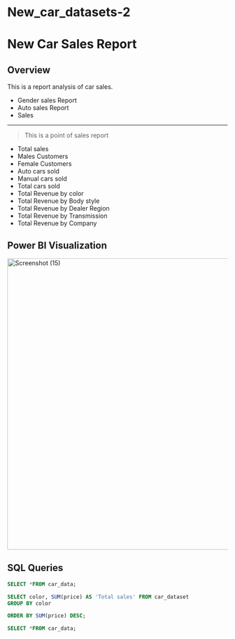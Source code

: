 # New_car_datasets-2

# New Car Sales Report

## Overview

This is a report analysis of car sales.
+ Gender sales Report
+ Auto sales Report
+ Sales
---

> This is a point of sales report
>
- Total sales
-  Males Customers
- Female Customers
- Auto cars sold
- Manual cars sold
- Total cars sold
- Total Revenue by color
- Total Revenue by Body style
- Total Revenue by Dealer Region
- Total Revenue by Transmission
- Total Revenue by Company


## Power BI Visualization


<img width="1197" height="666" alt="Screenshot (15)" src="https://github.com/user-attachments/assets/65a85906-70d7-418e-8b8e-68fcfb8d2a1d" />


## SQL Queries
```sql
SELECT *FROM car_data;
```
```sql
SELECT color, SUM(price) AS 'Total sales' FROM car_dataset
GROUP BY color
```

```sql
ORDER BY SUM(price) DESC;
```

```sql
SELECT *FROM car_data;
```
